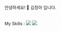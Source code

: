 
안녕하세요! 🐹 김정아 입니다.
<br />
<br />
<br />
My Skills : <img src="https://img.shields.io/badge/-C%23-000000?logo=Csharp&style=flat"> <img src="https://img.shields.io/badge/C++-00599C?style=flat-square&logo=cplusplus&logoColor=white">
</div>
